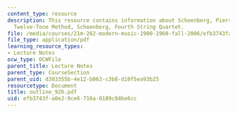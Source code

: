 ```yaml
---
content_type: resource
description: This resource contains information about Schoenberg, Pierrot lunaire,
  Twelve-Tone Method, Schoenberg, Fourth String Quartet.
file: /media/courses/21m-262-modern-music-1900-1960-fall-2006/efb3743fa0e29ce6716a0189c84be6cc_outline_926.pdf
file_type: application/pdf
learning_resource_types:
- Lecture Notes
ocw_type: OCWFile
parent_title: Lecture Notes
parent_type: CourseSection
parent_uid: d303355b-4e12-b063-c3b8-d10f5ea93b25
resourcetype: Document
title: outline_926.pdf
uid: efb3743f-a0e2-9ce6-716a-0189c84be6cc
---
```

